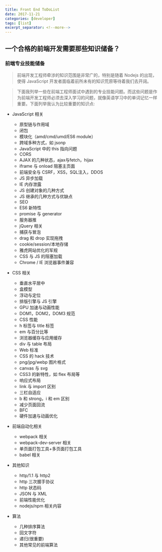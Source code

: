 ```yaml
---
title: Front End ToDoList
date: 2017-11-21
categories: [developer]
tags: [list]
excerpt_separator: <!--more-->
---
```


## 一个合格的前端开发需要那些知识储备？ 

<!--more-->

### 前端专业技能储备

> 前端开发工程师牵涉的知识范围是非常广的，特别是随着 Nodejs 的出现，使得 JavaScript 开发者面临着前所未有的知识荒原等待着我们去开阔。

> 下面我列举一些在前端工程师面试中遇到的专业技能问题。而这些问题是作为前端开发工程师必须去深入学习的问题，就像英语学习中的单词记忆一样重要。下面列举我认为比较重要的知识点:

* JavaScript 相关
  * 原型链与作用域
  * 闭包
  * 模块化（amd/cmd/umd/ES6 module）
  * 跨域多种方式，如 jsonp
  * JavaScript 中的 this 指向问题
  * CORS
  * AJAX 的几种状态，ajax与fetch，hijax
  * iframe 与 onload 阻塞主页面
  * 前端安全与 CSRF，XSS，SQL注入，DDOS
  * JS 异步加载
  * IE 内存泄露
  * JS 创建对象的几种方式
  * JS 继承的几种方式与优缺点
  * SEO
  * ES6 新特性
  * promise 与 generator
  * 服务器推
  * jQuery 相关
  * 捕获与冒泡
  * drag 和 drop 实现拖拽
  * cookie/session/本地存储
  * 雅虎网站优化的军规
  * CSS 与 JS 的阻塞加载
  * Chrome / IE 浏览器事件兼容

* CSS 相关
  * 垂直水平居中
  * 盒模型
  * 浮动与定位
  * 排版引擎与 JS 引擎
  * GPU 加速与动画性能
  * DOM1，DOM2，DOM3 规范
  * CSS 性能
  * h 标签与 title 标签
  * em 与百分比等
  * 浏览器缓存与应用缓存
  * div 与 table 布局
  * Web 标准
  * CSS 的 hack 技术
  * png/jpg/webp 图片格式
  * canvas 与 svg
  * CSS3 的新特性，如 flex 布局等
  * 响应式布局
  * link 与 import 区别
  * 三栏自适应
  * b 和 strong，i 和 em 区别
  * 减少页面回流
  * BFC
  * 硬件加速与动画优化

* 前端自动化相关
  * webpack 相关
  * webpack-dev-server 相关
  * 单页面打包工具+多页面打包工具
  * babel 相关

* 其他知识
  * http/1.1 与 http2
  * http 三次握手协议
  * http 状态码
  * JSON 与 XML
  * 前端性能优化
  * nodejs/npm 相关内容
  
* 算法
  * 几种排序算法
  * 回文字符
  * 递归(很重要)
  * 其他常见的前端算法

